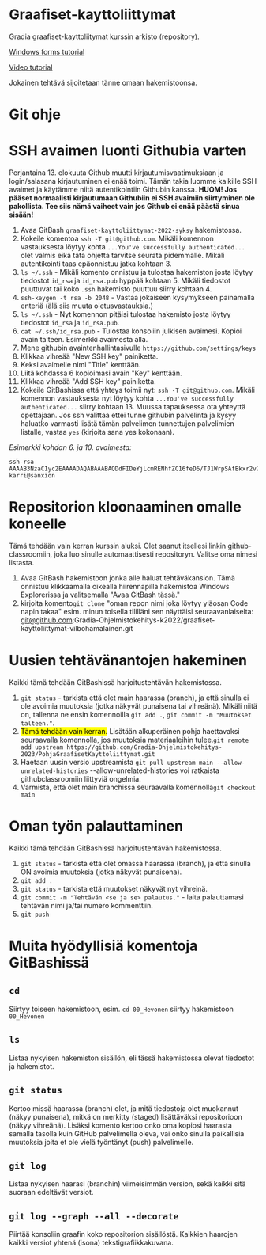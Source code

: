 # Graafiset-kayttoliittymat
Gradia graafiset-kayttoliitymat kurssin arkisto (repository).

[Windows forms tutorial](https://www.guru99.com/c-sharp-windows-forms-application.html)

[Video tutorial](https://www.youtube.com/watch?v=zfz49gjnjcY&ab_channel=OnlineITtutsTutorials)

Jokainen tehtävä sijoitetaan tänne omaan hakemistoonsa. 

# Git ohje

# SSH avaimen luonti Githubia varten
Perjantaina 13. elokuuta Github muutti kirjautumisvaatimuksiaan ja login/salasana kirjautuminen ei enää toimi. Tämän takia luomme kaikille SSH avaimet ja käytämme niitä autentikointiin Githubin kanssa.
**HUOM! Jos pääset normaalisti kirjautumaan Githubiin ei SSH avaimiin siirtyminen ole pakollista. Tee siis nämä vaiheet vain jos Github ei enää päästä sinua sisään!**

1. Avaa GitBash ```graafiset-kayttoliittymat-2022-syksy``` hakemistossa.
2. Kokeile komentoa ```ssh -T git@github.com```. Mikäli komennon vastauksesta löytyy kohta ```...You've successfully authenticated...``` olet valmis eikä tätä ohjetta tarvitse seurata pidemmälle. Mikäli autentikointi taas epäonnistuu jatka kohtaan 3.
3. ```ls ~/.ssh``` - Mikäli komento onnistuu ja tulostaa hakemiston josta löytyy tiedostot ```id_rsa``` ja ```id_rsa.pub``` hyppää kohtaan 5. Mikäli tiedostot puuttuvat tai koko ```.ssh``` hakemisto puuttuu siirry kohtaan 4.
4. ```ssh-keygen -t rsa -b 2048``` - Vastaa jokaiseen kysymykseen painamalla enteriä (älä siis muuta oletusvastauksia.)
5. ```ls ~/.ssh``` - Nyt komennon pitäisi tulostaa hakemisto josta löytyy tiedostot ```id_rsa``` ja ```id_rsa.pub```.
6. ```cat ~/.ssh/id_rsa.pub``` - Tulostaa konsoliin julkisen avaimesi. Kopioi avain talteen. Esimerkki avaimesta alla.
7. Mene githubin avaintenhallintasivulle ```https://github.com/settings/keys```
8. Klikkaa vihreää "New SSH key" painiketta.
9. Keksi avaimelle nimi "Title" kenttään.
10. Liitä kohdassa 6 kopioimasi avain "Key" kenttään.
11. Klikkaa vihreää "Add SSH key" painiketta.
12. Kokeile GitBashissa että yhteys toimii nyt: ```ssh -T git@github.com```. Mikäli komennon vastauksesta nyt löytyy kohta ```...You've successfully authenticated...``` siirry kohtaan 13. Muussa tapauksessa ota yhteyttä opettajaan. Jos ssh valittaa ettei tunne githubin palvelinta ja kysyy haluatko varmasti lisätä tämän palvelimen tunnettujen palvelimien listalle, vastaa ```yes``` (kirjoita sana yes kokonaan).

*Esimerkki kohdan 6. ja 10. avaimesta:*
```
ssh-rsa AAAAB3NzaC1yc2EAAAADAQABAAABAQDdFIDeYjLcmRENhfZC16feD6/TJ1WrpSAfBkxr2v2+u5tbiNsSHLLV0rhqwmajZXkEBSjL97PyT3LVNemMa82BI3BB53t5An61DO8GgP0IY+jQef6P5HoFnfD2Pxu4PxpAjse5dZaZa7GR8nyLEzYUh38C+/p7H5eMNolZiSqgPHFtPDXwa6GvY2gYUDdhFGZmNMXFZ3sTVMjtdA/CDsO4kNCG8CFddTsFsrBhiS1j9nvARd2MgaN+3EL5beehTjr1/BZqyRc5vcfM2SUCqaFbdxq6Y1dXfGGLzNrwvVCa36a4LrNOoeQn930Ay15VhQ8xKBIta/IQY42e2RFfzeiN karri@sanxion
```

# Repositorion kloonaaminen omalle koneelle
Tämä tehdään vain kerran kurssin aluksi. Olet saanut itsellesi linkin github-classroomiin, joka luo sinulle automaattisesti repositoryn. Valitse oma nimesi listasta.

1. Avaa GitBash hakemistoon jonka alle haluat tehtäväkansion. Tämä onnistuu klikkaamalla oikealla hiirennapilla hakemistoa Windows Explorerissa ja valitsemalla "Avaa GitBash tässä."
2. kirjoita komento```git clone``` "oman repon nimi joka löytyy yläosan Code napin takaa" esim. minun toisella tililläni sen näyttäisi seuraavanlaiselta: git@github.com:Gradia-Ohjelmistokehitys-k2022/graafiset-kayttoliittymat-vilbohamalainen.git

# Uusien tehtävänantojen hakeminen
Kaikki tämä tehdään GitBashissä harjoitustehtävän hakemistossa.
1. ```git status``` - tarkista että olet main haarassa (branch), ja että sinulla ei ole avoimia muutoksia (jotka näkyvät punaisena tai vihreänä). Mikäli niitä on, tallenna ne ensin komennoilla ```git add .```, ```git commit -m "Muutokset talteen."```.
2. <mark>Tämä tehdään vain kerran.</mark> Lisätään alkuperäinen pohja haettavaksi seuraavalla komennolla, jos muutoksia materiaaleihin tulee.```git remote add upstream https://github.com/Gradia-Ohjelmistokehitys-2023/PohjaGraafisetKayttoliittymat.git```
3. Haetaan uusin versio upstreamista ``git pull upstream main --allow-unrelated-histories`` --allow-unrelated-histories voi ratkaista githubclassroomiin liittyviä ongelmia.
4. Varmista, että olet main branchissa seuraavalla komennolla```git checkout main```


# Oman työn palauttaminen
Kaikki tämä tehdään GitBashissä harjoitustehtävän hakemistossa.
1. ```git status``` - tarkista että olet omassa haarassa (branch), ja että sinulla ON avoimia muutoksia (jotka näkyvät punaisena).
2. ```git add .```
3. ```git status``` - tarkista että muutokset näkyvät nyt vihreinä.
4. ```git commit -m "Tehtävän <se ja se> palautus."``` - laita palauttamasi tehtävän nimi ja/tai numero kommenttiin.
5. ```git push``` 

# Muita hyödyllisiä komentoja GitBashissä

## ```cd```
Siirtyy toiseen hakemistoon, esim. ```cd 00_Hevonen``` siirtyy hakemistoon ```00_Hevonen```

## ```ls```
Listaa nykyisen hakemiston sisällön, eli tässä hakemistossa olevat tiedostot ja hakemistot.

## ```git status```
Kertoo missä haarassa (branch) olet, ja mitä tiedostoja olet muokannut (näkyy punaisena), mitkä on merkitty (staged) lisättäväksi repositorioon (näkyy vihreänä). Lisäksi komento kertoo onko oma kopiosi haarasta samalla tasolla kuin GitHub palvelimella oleva, vai onko sinulla paikallisia muutoksia joita et ole vielä työntänyt (push) palvelimelle.

## ```git log```
Listaa nykyisen haarasi (branchin) viimeisimmän version, sekä kaikki sitä suoraan edeltävät versiot.

## ```git log --graph --all --decorate```
Piirtää konsoliin graafin koko repositorion sisällöstä. Kaikkien haarojen kaikki versiot yhtenä (isona) tekstigrafiikkakuvana.

